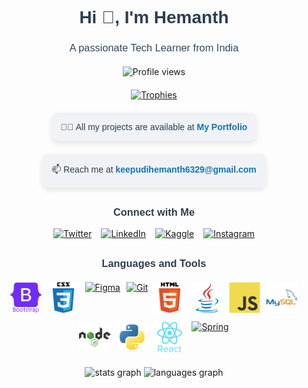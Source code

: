 <h1 align="center" style="color: #2c3e50; font-family: 'Arial', sans-serif; font-weight: 700;">Hi 👋, I'm Hemanth</h1>
<h3 align="center" style="color: #34495e; font-family: 'Arial', sans-serif; font-weight: 400;">A passionate Tech Learner from India</h3>

<div align="center" style="margin: 20px 0;">
  <img src="https://komarev.com/ghpvc/?username=keepudihemanth&label=Profile%20views&color=0e75b6&style=flat" alt="Profile views" style="transition: transform 0.3s ease;" onmouseover="this.style.transform='scale(1.1)'" onmouseout="this.style.transform='scale(1)'"/>
</div>

<div align="center" style="margin: 20px 0;">
  <a href="https://github.com/ryo-ma/github-profile-trophy">
    <img src="https://github-profile-trophy.vercel.app/?username=keepudihemanth&theme=onedark&margin-w=15&margin-h=15" alt="Trophies" style="max-width: 100%; transition: transform 0.3s ease;" onmouseover="this.style.transform='scale(1.05)'" onmouseout="this.style.transform='scale(1)'"/>
  </a>
</div>

<div style="display: flex; justify-content: center; gap: 20px; flex-wrap: wrap; margin: 20px 0;">
  <div style="background: #f1f2f6; padding: 15px; border-radius: 10px; box-shadow: 0 4px 8px rgba(0,0,0,0.1); transition: transform 0.3s ease;">
    <p style="margin: 0; color: #2c3e50; font-family: 'Arial', sans-serif;">👨‍💻 All my projects are available at <a href="https://keepudihemanth.github.io/Portfolio/" style="color: #0e75b6; text-decoration: none; font-weight: 600;">My Portfolio</a></p>
  </div>
  <div style="background: #f1f2f6; padding: 15px; border-radius: 10px; box-shadow: 0 4px 8px rgba(0,0,0,0.1); transition: transform 0.3s ease;">
    <p style="margin: 0; color: #2c3e50; font-family: 'Arial', sans-serif;">📫 Reach me at <a href="mailto:keepudihemanth6329@gmail.com" style="color: #0e75b6; text-decoration: none; font-weight: 600;">keepudihemanth6329@gmail.com</a></p>
  </div>
</div>

<h3 align="center" style="color: #2c3e50; font-family: 'Arial', sans-serif; margin-top: 30px;">Connect with Me</h3>
<div align="center" style="display: flex; gap: 15px; flex-wrap: wrap; justify-content: center;">
  <a href="https://twitter.com/keepudi_hemanth" target="_blank" style="transition: transform 0.3s ease;">
    <img src="https://raw.githubusercontent.com/rahuldkjain/github-profile-readme-generator/master/src/images/icons/Social/twitter.svg" alt="Twitter" height="40" width="40" onmouseover="this.style.transform='scale(1.2)'" onmouseout="this.style.transform='scale(1)'"/>
  </a>
  <a href="https://linkedin.com/in/keepudi-hemanth" target="_blank" style="transition: transform 0.3s ease;">
    <img src="https://raw.githubusercontent.com/rahuldkjain/github-profile-readme-generator/master/src/images/icons/Social/linked-in-alt.svg" alt="LinkedIn" height="40" width="40" onmouseover="this.style.transform='scale(1.2)'" onmouseout="this.style.transform='scale(1)'"/>
  </a>
  <a href="https://kaggle.com/hemanthkeepudi" target="_blank" style="transition: transform 0.3s ease;">
    <img src="https://raw.githubusercontent.com/rahuldkjain/github-profile-readme-generator/master/src/images/icons/Social/kaggle.svg" alt="Kaggle" height="40" width="40" onmouseover="this.style.transform='scale(1.2)'" onmouseout="this.style.transform='scale(1)'"/>
  </a>
  <a href="https://instagram.com/k__hemanth" target="_blank" style="transition: transform 0.3s ease;">
    <img src="https://raw.githubusercontent.com/rahuldkjain/github-profile-readme-generator/master/src/images/icons/Social/instagram.svg" alt="Instagram" height="40" width="40" onmouseover="this.style.transform='scale(1.2)'" onmouseout="this.style.transform='scale(1)'"/>
  </a>
</div>

<h3 align="center" style="color: #2c3e50; font-family: 'Arial', sans-serif; margin-top: 30px;">Languages and Tools</h3>
<div align="center" style="display: flex; flex-wrap: wrap; gap: 10px; justify-content: center; margin: 20px 0;">
  <a href="https://getbootstrap.com" target="_blank" style="transition: transform 0.3s ease;">
    <img src="https://raw.githubusercontent.com/devicons/devicon/master/icons/bootstrap/bootstrap-plain-wordmark.svg" alt="Bootstrap" width="50" height="50" onmouseover="this.style.transform='scale(1.2)'" onmouseout="this.style.transform='scale(1)'"/>
  </a>
  <a href="https://www.w3schools.com/css/" target="_blank" style="transition: transform 0.3s ease;">
    <img src="https://raw.githubusercontent.com/devicons/devicon/master/icons/css3/css3-original-wordmark.svg" alt="CSS3" width="50" height="50" onmouseover="this.style.transform='scale(1.2)'" onmouseout="this.style.transform='scale(1)'"/>
  </a>
  <a href="https://www.figma.com/" target="_blank" style="transition: transform 0.3s ease;">
    <img src="https://www.vectorlogo.zone/logos/figma/figma-icon.svg" alt="Figma" width="50" height="50" onmouseover="this.style.transform='scale(1.2)'" onmouseout="this.style.transform='scale(1)'"/>
  </a>
  <a href="https://git-scm.com/" target="_blank" style="transition: transform 0.3s ease;">
    <img src="https://www.vectorlogo.zone/logos/git-scm/git-scm-icon.svg" alt="Git" width="50" height="50" onmouseover="this.style.transform='scale(1.2)'" onmouseout="this.style.transform='scale(1)'"/>
  </a>
  <a href="https://www.w3.org/html/" target="_blank" style="transition: transform 0.3s ease;">
    <img src="https://raw.githubusercontent.com/devicons/devicon/master/icons/html5/html5-original-wordmark.svg" alt="HTML5" width="50" height="50" onmouseover="this.style.transform='scale(1.2)'" onmouseout="this.style.transform='scale(1)'"/>
  </a>
  <a href="https://www.java.com" target="_blank" style="transition: transform 0.3s ease;">
    <img src="https://raw.githubusercontent.com/devicons/devicon/master/icons/java/java-original.svg" alt="Java" width="50" height="50" onmouseover="this.style.transform='scale(1.2)'" onmouseout="this.style.transform='scale(1)'"/>
  </a>
  <a href="https://developer.mozilla.org/en-US/docs/Web/JavaScript" target="_blank" style="transition: transform 0.3s ease;">
    <img src="https://raw.githubusercontent.com/devicons/devicon/master/icons/javascript/javascript-original.svg" alt="JavaScript" width="50" height="50" onmouseover="this.style.transform='scale(1.2)'" onmouseout="this.style.transform='scale(1)'"/>
  </a>
  <a href="https://www.mysql.com/" target="_blank" style="transition: transform 0.3s ease;">
    <img src="https://raw.githubusercontent.com/devicons/devicon/master/icons/mysql/mysql-original-wordmark.svg" alt="MySQL" width="50" height="50" onmouseover="this.style.transform='scale(1.2)'" onmouseout="this.style.transform='scale(1)'"/>
  </a>
  <a href="https://nodejs.org" target="_blank" style="transition: transform 0.3s ease;">
    <img src="https://raw.githubusercontent.com/devicons/devicon/master/icons/nodejs/nodejs-original-wordmark.svg" alt="Node.js" width="50" height="50" onmouseover="this.style.transform='scale(1.2)'" onmouseout="this.style.transform='scale(1)'"/>
  </a>
  <a href="https://www.python.org" target="_blank" style="transition: transform 0.3s ease;">
    <img src="https://raw.githubusercontent.com/devicons/devicon/master/icons/python/python-original.svg" alt="Python" width="50" height="50" onmouseover="this.style.transform='scale(1.2)'" onmouseout="this.style.transform='scale(1)'"/>
  </a>
  <a href="https://reactjs.org/" target="_blank" style="transition: transform 0.3s ease;">
    <img src="https://raw.githubusercontent.com/devicons/devicon/master/icons/react/react-original-wordmark.svg" alt="React" width="50" height="50" onmouseover="this.style.transform='scale(1.2)'" onmouseout="this.style.transform='scale(1)'"/>
  </a>
  <a href="https://spring.io/" target="_blank" style="transition: transform 0.3s ease;">
    <img src="https://www.vectorlogo.zone/logos/springio/springio-icon.svg" alt="Spring" width="50" height="50" onmouseover="this.style.transform='scale(1.2)'" onmouseout="this.style.transform='scale(1)'"/>
  </a>
</div>

<div align="center">
  <img src="https://github-readme-stats.vercel.app/api?username=keepudihemanth&hide_title=false&hide_rank=false&show_icons=true&include_all_commits=true&count_private=true&disable_animations=false&theme=dracula&locale=en&hide_border=false" height="150" alt="stats graph"  />
  <img src="https://github-readme-stats.vercel.app/api/top-langs?username=keepudihemanth&locale=en&hide_title=false&layout=compact&card_width=320&langs_count=5&theme=dracula&hide_border=false" height="150" alt="languages graph"  />
</div>

